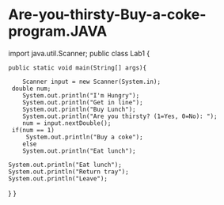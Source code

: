 # Are-you-thirsty-Buy-a-coke-program.JAVA

import java.util.Scanner;
public class Lab1 { 

    public static void main(String[] args){

        Scanner input = new Scanner(System.in);
     double num;
        System.out.println("I'm Hungry");
        System.out.println("Get in line");
        System.out.println("Buy Lunch");
        System.out.println("Are you thirsty? (1=Yes, 0=No): ");
        num = input.nextDouble();
     if(num == 1)
         System.out.println("Buy a coke");
        else
        System.out.println("Eat lunch");

    System.out.println("Eat lunch");
    System.out.println("Return tray");
    System.out.println("Leave");
}
}

